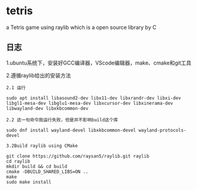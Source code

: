 # tetris
a Tetris game using raylib which is a open source library by C

## 日志  
1.ubuntu系统下，安装好GCC编译器，VScode编辑器，make、cmake和git工具  

2.遵循raylib给出的安装方法  

    2.1 运行  
  ```
  sudo apt install libasound2-dev libx11-dev libxrandr-dev libxi-dev libgl1-mesa-dev libglu1-mesa-dev libxcursor-dev libxinerama-dev libwayland-dev libxkbcommon-dev  
  ```
    2.2 这一句命令我运行失败，但是并不影响build这个库  
  ```
  sudo dnf install wayland-devel libxkbcommon-devel wayland-protocols-devel  
  ```

    3.2Build raylib using CMake
```
git clone https://github.com/raysan5/raylib.git raylib
cd raylib
mkdir build && cd build
cmake -DBUILD_SHARED_LIBS=ON ..
make
sudo make install
```
